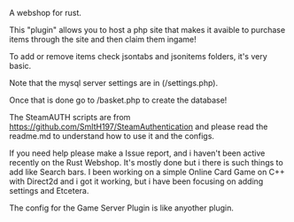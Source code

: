 A webshop for rust.

This "plugin" allows you to host a php site that makes it avaible to purchase items through the site and then claim them ingame!

To add or remove items check jsontabs and jsonitems folders, it's very basic.

Note that the mysql server settings are in (/settings.php).

Once that is done go to /basket.php to create the database!

The SteamAUTH scripts are from https://github.com/SmItH197/SteamAuthentication and please read the readme.md to understand how to use it and the configs. 

If you need help please make a Issue report, and i haven't been active recently on the Rust Webshop. It's mostly done but i there is such things to add like Search bars. I been working on a simple Online Card Game on C++ with Direct2d and i got it working, but i have been focusing on adding settings and Etcetera.

The config for the Game Server Plugin is like anyother plugin.
